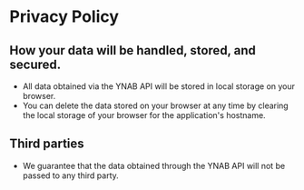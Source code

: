 # Privacy Policy

## How your data will be handled, stored, and secured.

- All data obtained via the YNAB API will be stored in local storage on your browser.
- You can delete the data stored on your browser at any time by clearing the local storage of your browser for the application's hostname.

## Third parties

- We guarantee that the data obtained through the YNAB API will not be passed to any third party.
